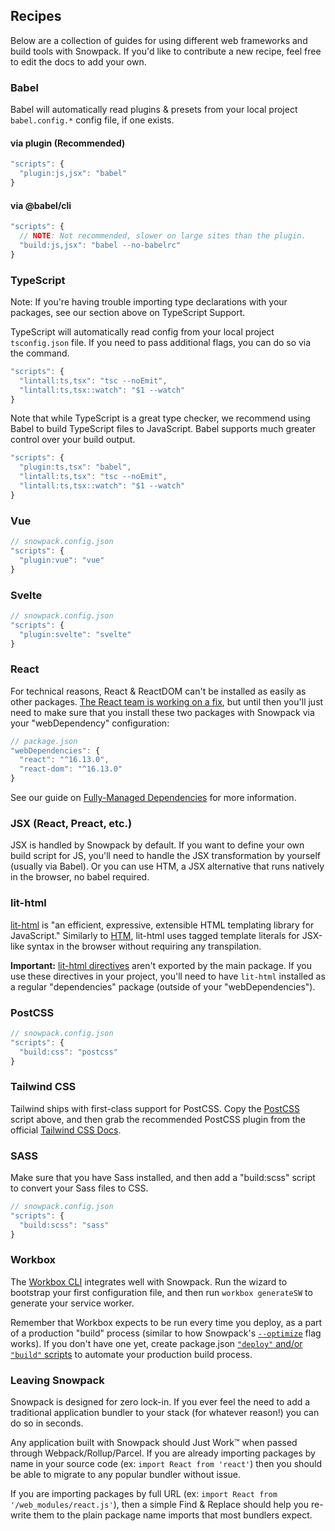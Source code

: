 ## Recipes

Below are a collection of guides for using different web frameworks and build tools with Snowpack. If you'd like to contribute a new recipe, feel free to edit the docs to add your own.

### Babel

Babel will automatically read plugins & presets from your local project `babel.config.*` config file, if one exists.

#### via plugin (Recommended)

```js
"scripts": { 
  "plugin:js,jsx": "babel"
}
```

#### via @babel/cli

```js
"scripts": {
  // NOTE: Not recommended, slower on large sites than the plugin.
  "build:js,jsx": "babel --no-babelrc"
}
```


### TypeScript

Note: If you're having trouble importing type declarations with your packages, see our section above on TypeScript Support.

TypeScript will automatically read config from your local project `tsconfig.json` file. If you need to pass additional flags, you can do so via the command.

```js
"scripts": { 
  "lintall:ts,tsx": "tsc --noEmit",
  "lintall:ts,tsx::watch": "$1 --watch"
}
```

Note that while TypeScript is a great type checker, we recommend using Babel to build TypeScript files to JavaScript. Babel supports much greater control over your build output.

```js
"scripts": { 
  "plugin:ts,tsx": "babel",
  "lintall:ts,tsx": "tsc --noEmit",
  "lintall:ts,tsx::watch": "$1 --watch"
}
```


### Vue


```js
// snowpack.config.json
"scripts": { 
  "plugin:vue": "vue"
}
```

### Svelte

```js
// snowpack.config.json
"scripts": { 
  "plugin:svelte": "svelte"
}
```

### React

For technical reasons, React & ReactDOM can't be installed as easily as other packages. [The React team is working on a fix](https://github.com/facebook/react/issues/11503), but until then you'll just need to make sure that you install these two packages with Snowpack via your "webDependency" configuration:

```js
// package.json
"webDependencies": {
  "react": "^16.13.0",
  "react-dom": "^16.13.0"
}
```

See our guide on [Fully-Managed Dependencies](#managed-dependencies) for more information.


### JSX (React, Preact, etc.)

JSX is handled by Snowpack by default. If you want to define your own build script for JS, you'll need to handle the JSX transformation by yourself (usually via Babel). Or you can use HTM, a JSX alternative that runs natively in the browser, no babel required.


### lit-html

[lit-html](https://lit-html.polymer-project.org/) is "an efficient, expressive, extensible HTML templating library for JavaScript." Similarly to [HTM](#htm), lit-html uses tagged template literals for JSX-like syntax in the browser without requiring any transpilation.


**Important:** [lit-html directives](https://lit-html.polymer-project.org/guide/template-reference#built-in-directives) aren't exported by the main package. If you use these directives in your project, you'll need to have `lit-html` installed as a regular "dependencies" package (outside of your "webDependencies").

### PostCSS

```js
// snowpack.config.json
"scripts": { 
  "build:css": "postcss"
}
```

 
### Tailwind CSS

Tailwind ships with first-class support for PostCSS. Copy the [PostCSS](#postcss) script above, and then grab the recommended PostCSS plugin from the official [Tailwind CSS Docs](https://tailwindcss.com/docs/installation/#using-tailwind-with-postcss).

### SASS

Make sure that you have Sass installed, and then add a "build:scss" script to convert your Sass files to CSS.

```js
// snowpack.config.json
"scripts": { 
  "build:scss": "sass"
}
```

### Workbox

The [Workbox CLI](https://developers.google.com/web/tools/workbox/modules/workbox-cli) integrates well with Snowpack. Run the wizard to bootstrap your first configuration file, and then run `workbox generateSW` to generate your service worker.

Remember that Workbox expects to be run every time you deploy, as a part of a production "build" process (similar to how Snowpack's [`--optimize`](#production-optimization) flag works). If you don't have one yet, create package.json [`"deploy"` and/or `"build"` scripts](https://michael-kuehnel.de/tooling/2018/03/22/helpers-and-tips-for-npm-run-scripts.html) to automate your production build process.


### Leaving Snowpack

Snowpack is designed for zero lock-in. If you ever feel the need to add a traditional application bundler to your stack (for whatever reason!) you can do so in seconds.

Any application built with Snowpack should Just Work™️ when passed through Webpack/Rollup/Parcel. If you are already importing packages by name in your source code (ex: `import React from 'react'`) then you should be able to migrate to any popular bundler without issue. 

If you are importing packages by full URL (ex: `import React from '/web_modules/react.js'`), then a simple Find & Replace should help you re-write them to the plain package name imports that most bundlers expect.

